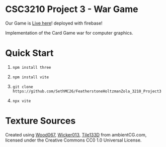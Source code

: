 # CSC3210 Project 3 - War Game

Our Game is [Live here](https://test-453b3.web.app/)! deployed with firebase! 

Implementation of the Card Game war for computer graphics. 

# Quick Start 
1. `npm install three`
2. `npm install vite`
1. `git clone https://github.com/SethMC26/FeatherstoneHoltzmanZola_3210_Project3`

2. `npx vite`


# Texture Sources
Created using [Wood067](https://ambientcg.com/view?id=Wood067), [Wicker013](ambientCG.com/a/Wicker013), [Tile133D](https://ambientcg.com/view?id=Tiles133D) from ambientCG.com,
licensed under the Creative Commons CC0 1.0 Universal License.
